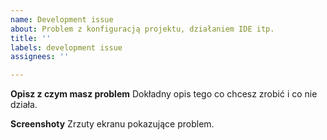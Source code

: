 ```yaml
---
name: Development issue
about: Problem z konfiguracją projektu, działaniem IDE itp.
title: ''
labels: development issue
assignees: ''

---
```


**Opisz z czym masz problem**
Dokładny opis tego co chcesz zrobić i co nie działa.

**Screenshoty**
Zrzuty ekranu pokazujące problem.
